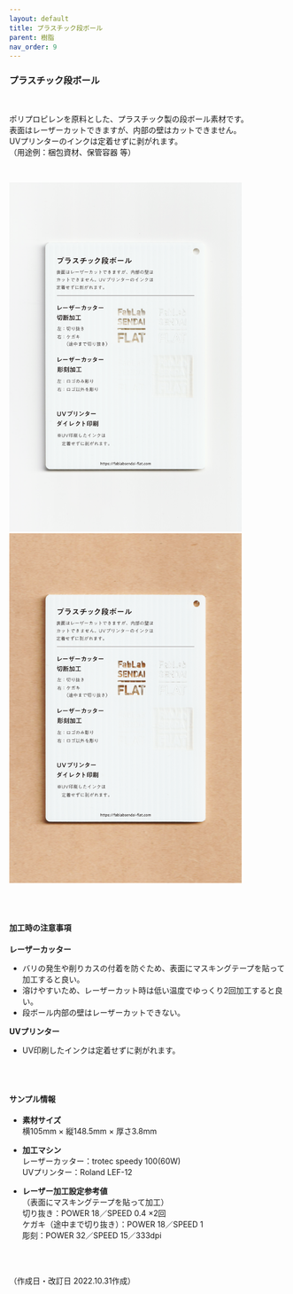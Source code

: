 ```yaml
---
layout: default
title: プラスチック段ボール
parent: 樹脂
nav_order: 9
---
```


### プラスチック段ボール
<br>

ポリプロピレンを原料とした、プラスチック製の段ボール素材です。<br>
表面はレーザーカットできますが、内部の壁はカットできません。<br>
UVプリンターのインクは定着せずに剥がれます。<br>
（用途例：梱包資材、保管容器 等）

<br>

<img src="assets/14_P_CB_1.png" width="420" alt="hi" class="inline"/> <img src="assets/14_P_CB_2.png" width="420" alt="hi" class="inline"/>

<br><br>



#### 加工時の注意事項

**レーザーカッター**
<br>
* バリの発生や削りカスの付着を防ぐため、表面にマスキングテープを貼って加工すると良い。
* 溶けやすいため、レーザーカット時は低い温度でゆっくり2回加工すると良い。
* 段ボール内部の壁はレーザーカットできない。

**UVプリンター**
<br>
* UV印刷したインクは定着せずに剥がれます。

<br><br>

#### サンプル情報

* **素材サイズ**<br>
横105mm × 縦148.5mm × 厚さ3.8mm

* **加工マシン**<br>
レーザーカッター：trotec speedy 100(60W)<br>
UVプリンター：Roland LEF-12<br>

* **レーザー加工設定参考値**<br>（表面にマスキングテープを貼って加工）<br>
切り抜き：POWER 18／SPEED 0.4 ×2回<br>
ケガキ（途中まで切り抜き）：POWER 18／SPEED 1<br>
彫刻：POWER 32／SPEED 15／333dpi<br>

<br><br>

（作成日・改訂日 2022.10.31作成）
